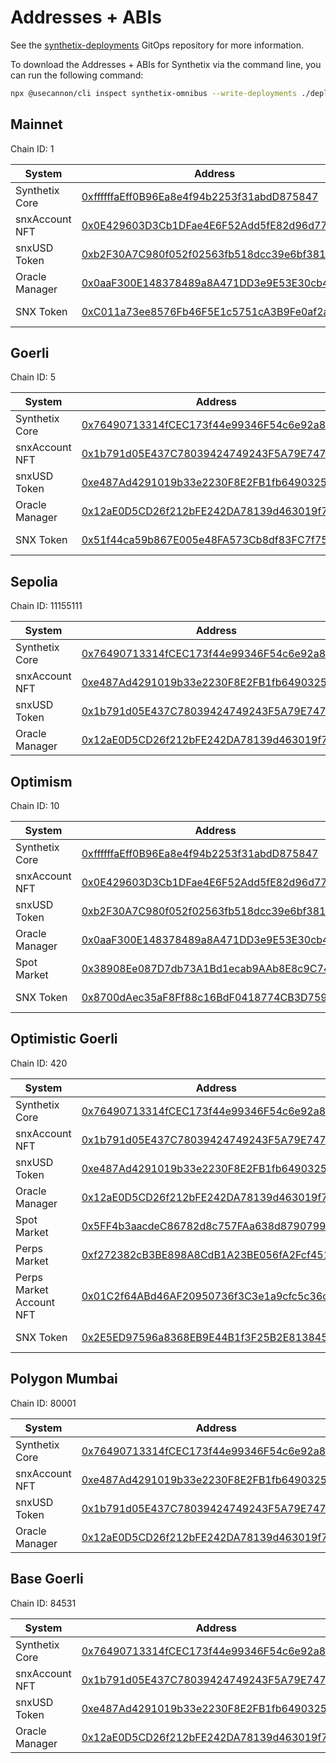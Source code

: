 # Addresses + ABIs

See the [synthetix-deployments](https://github.com/synthetixio/synthetix-deployments) GitOps repository for more information.

To download the Addresses + ABIs for Synthetix via the command line, you can run the following command:

```bash
npx @usecannon/cli inspect synthetix-omnibus --write-deployments ./deployments --chain-id <CHAIN_ID>
```
## Mainnet

Chain ID: 1

| System | Address | ABI |
| --- | --- | --- |
| Synthetix Core | [0xffffffaEff0B96Ea8e4f94b2253f31abdD875847](https://etherscan.io/address/0xffffffaEff0B96Ea8e4f94b2253f31abdD875847) | [View/Download](./abis/1-SynthetixCore.json) |
| snxAccount NFT | [0x0E429603D3Cb1DFae4E6F52Add5fE82d96d77Dac](https://etherscan.io/address/0x0E429603D3Cb1DFae4E6F52Add5fE82d96d77Dac) | [View/Download](./abis/1-snxAccountNFT.json) |
| snxUSD Token | [0xb2F30A7C980f052f02563fb518dcc39e6bf38175](https://etherscan.io/address/0xb2F30A7C980f052f02563fb518dcc39e6bf38175) | [View/Download](./abis/1-snxUSDToken.json) |
| Oracle Manager | [0x0aaF300E148378489a8A471DD3e9E53E30cb42e3](https://etherscan.io/address/0x0aaF300E148378489a8A471DD3e9E53E30cb42e3) | [View/Download](./abis/1-OracleManager.json) |
| SNX Token | [0xC011a73ee8576Fb46F5E1c5751cA3B9Fe0af2a6F](https://etherscan.io/address/0xC011a73ee8576Fb46F5E1c5751cA3B9Fe0af2a6F) | _ERC-20 compliant_ |

## Goerli

Chain ID: 5

| System | Address | ABI |
| --- | --- | --- |
| Synthetix Core | [0x76490713314fCEC173f44e99346F54c6e92a8E42](https://goerli.etherscan.io/address/0x76490713314fCEC173f44e99346F54c6e92a8E42) | [View/Download](./abis/5-SynthetixCore.json) |
| snxAccount NFT | [0x1b791d05E437C78039424749243F5A79E747525e](https://goerli.etherscan.io/address/0x1b791d05E437C78039424749243F5A79E747525e) | [View/Download](./abis/5-snxAccountNFT.json) |
| snxUSD Token | [0xe487Ad4291019b33e2230F8E2FB1fb6490325260](https://goerli.etherscan.io/address/0xe487Ad4291019b33e2230F8E2FB1fb6490325260) | [View/Download](./abis/5-snxUSDToken.json) |
| Oracle Manager | [0x12aE0D5CD26f212bFE242DA78139d463019f7a73](https://goerli.etherscan.io/address/0x12aE0D5CD26f212bFE242DA78139d463019f7a73) | [View/Download](./abis/5-OracleManager.json) |
| SNX Token | [0x51f44ca59b867E005e48FA573Cb8df83FC7f7597](https://goerli.etherscan.io/address/0x51f44ca59b867E005e48FA573Cb8df83FC7f7597) | _ERC-20 compliant_ |

## Sepolia

Chain ID: 11155111

| System | Address | ABI |
| --- | --- | --- |
| Synthetix Core | [0x76490713314fCEC173f44e99346F54c6e92a8E42](https://sepolia.etherscan.io/address/0x76490713314fCEC173f44e99346F54c6e92a8E42) | [View/Download](./abis/11155111-SynthetixCore.json) |
| snxAccount NFT | [0xe487Ad4291019b33e2230F8E2FB1fb6490325260](https://sepolia.etherscan.io/address/0xe487Ad4291019b33e2230F8E2FB1fb6490325260) | [View/Download](./abis/11155111-snxAccountNFT.json) |
| snxUSD Token | [0x1b791d05E437C78039424749243F5A79E747525e](https://sepolia.etherscan.io/address/0x1b791d05E437C78039424749243F5A79E747525e) | [View/Download](./abis/11155111-snxUSDToken.json) |
| Oracle Manager | [0x12aE0D5CD26f212bFE242DA78139d463019f7a73](https://sepolia.etherscan.io/address/0x12aE0D5CD26f212bFE242DA78139d463019f7a73) | [View/Download](./abis/11155111-OracleManager.json) |

## Optimism

Chain ID: 10

| System | Address | ABI |
| --- | --- | --- |
| Synthetix Core | [0xffffffaEff0B96Ea8e4f94b2253f31abdD875847](https://optimistic.etherscan.io/address/0xffffffaEff0B96Ea8e4f94b2253f31abdD875847) | [View/Download](./abis/10-SynthetixCore.json) |
| snxAccount NFT | [0x0E429603D3Cb1DFae4E6F52Add5fE82d96d77Dac](https://optimistic.etherscan.io/address/0x0E429603D3Cb1DFae4E6F52Add5fE82d96d77Dac) | [View/Download](./abis/10-snxAccountNFT.json) |
| snxUSD Token | [0xb2F30A7C980f052f02563fb518dcc39e6bf38175](https://optimistic.etherscan.io/address/0xb2F30A7C980f052f02563fb518dcc39e6bf38175) | [View/Download](./abis/10-snxUSDToken.json) |
| Oracle Manager | [0x0aaF300E148378489a8A471DD3e9E53E30cb42e3](https://optimistic.etherscan.io/address/0x0aaF300E148378489a8A471DD3e9E53E30cb42e3) | [View/Download](./abis/10-OracleManager.json) |
| Spot Market | [0x38908Ee087D7db73A1Bd1ecab9AAb8E8c9C74595](https://optimistic.etherscan.io/address/0x38908Ee087D7db73A1Bd1ecab9AAb8E8c9C74595) | [View/Download](./abis/10-SpotMarket.json) |
| SNX Token | [0x8700dAec35aF8Ff88c16BdF0418774CB3D7599B4](https://optimistic.etherscan.io/address/0x8700dAec35aF8Ff88c16BdF0418774CB3D7599B4) | _ERC-20 compliant_ |

## Optimistic Goerli

Chain ID: 420

| System | Address | ABI |
| --- | --- | --- |
| Synthetix Core | [0x76490713314fCEC173f44e99346F54c6e92a8E42](https://goerli-optimism.etherscan.io/address/0x76490713314fCEC173f44e99346F54c6e92a8E42) | [View/Download](./abis/420-SynthetixCore.json) |
| snxAccount NFT | [0x1b791d05E437C78039424749243F5A79E747525e](https://goerli-optimism.etherscan.io/address/0x1b791d05E437C78039424749243F5A79E747525e) | [View/Download](./abis/420-snxAccountNFT.json) |
| snxUSD Token | [0xe487Ad4291019b33e2230F8E2FB1fb6490325260](https://goerli-optimism.etherscan.io/address/0xe487Ad4291019b33e2230F8E2FB1fb6490325260) | [View/Download](./abis/420-snxUSDToken.json) |
| Oracle Manager | [0x12aE0D5CD26f212bFE242DA78139d463019f7a73](https://goerli-optimism.etherscan.io/address/0x12aE0D5CD26f212bFE242DA78139d463019f7a73) | [View/Download](./abis/420-OracleManager.json) |
| Spot Market | [0x5FF4b3aacdeC86782d8c757FAa638d8790799E83](https://goerli-optimism.etherscan.io/address/0x5FF4b3aacdeC86782d8c757FAa638d8790799E83) | [View/Download](./abis/420-SpotMarket.json) |
| Perps Market | [0xf272382cB3BE898A8CdB1A23BE056fA2Fcf4513b](https://goerli-optimism.etherscan.io/address/0xf272382cB3BE898A8CdB1A23BE056fA2Fcf4513b) | [View/Download](./abis/420-PerpsMarket.json) |
| Perps Market Account NFT | [0x01C2f64ABd46AF20950736f3C3e1a9cfc5c36c82](https://goerli-optimism.etherscan.io/address/0x01C2f64ABd46AF20950736f3C3e1a9cfc5c36c82) | [View/Download](./abis/420-PerpsAccountNFT.json) |
| SNX Token | [0x2E5ED97596a8368EB9E44B1f3F25B2E813845303](https://goerli-optimism.etherscan.io/address/0x2E5ED97596a8368EB9E44B1f3F25B2E813845303) | _ERC-20 compliant_ |

## Polygon Mumbai

Chain ID: 80001

| System | Address | ABI |
| --- | --- | --- |
| Synthetix Core | [0x76490713314fCEC173f44e99346F54c6e92a8E42](https://mumbai.polygonscan.com/address/0x76490713314fCEC173f44e99346F54c6e92a8E42) | [View/Download](./abis/80001-SynthetixCore.json) |
| snxAccount NFT | [0xe487Ad4291019b33e2230F8E2FB1fb6490325260](https://mumbai.polygonscan.com/address/0xe487Ad4291019b33e2230F8E2FB1fb6490325260) | [View/Download](./abis/80001-snxAccountNFT.json) |
| snxUSD Token | [0x1b791d05E437C78039424749243F5A79E747525e](https://mumbai.polygonscan.com/address/0x1b791d05E437C78039424749243F5A79E747525e) | [View/Download](./abis/80001-snxUSDToken.json) |
| Oracle Manager | [0x12aE0D5CD26f212bFE242DA78139d463019f7a73](https://mumbai.polygonscan.com/address/0x12aE0D5CD26f212bFE242DA78139d463019f7a73) | [View/Download](./abis/80001-OracleManager.json) |

## Base Goerli

Chain ID: 84531

| System | Address | ABI |
| --- | --- | --- |
| Synthetix Core | [0x76490713314fCEC173f44e99346F54c6e92a8E42](https://goerli.basescan.org/address/0x76490713314fCEC173f44e99346F54c6e92a8E42) | [View/Download](./abis/84531-SynthetixCore.json) |
| snxAccount NFT | [0x1b791d05E437C78039424749243F5A79E747525e](https://goerli.basescan.org/address/0x1b791d05E437C78039424749243F5A79E747525e) | [View/Download](./abis/84531-snxAccountNFT.json) |
| snxUSD Token | [0xe487Ad4291019b33e2230F8E2FB1fb6490325260](https://goerli.basescan.org/address/0xe487Ad4291019b33e2230F8E2FB1fb6490325260) | [View/Download](./abis/84531-snxUSDToken.json) |
| Oracle Manager | [0x12aE0D5CD26f212bFE242DA78139d463019f7a73](https://goerli.basescan.org/address/0x12aE0D5CD26f212bFE242DA78139d463019f7a73) | [View/Download](./abis/84531-OracleManager.json) |

